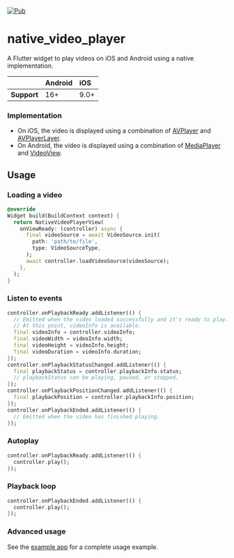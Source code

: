 [![Pub](https://img.shields.io/pub/v/native_video_player)](https://pub.dev/packages/native_video_player)

# native_video_player

A Flutter widget to play videos on iOS and Android using a native implementation.

|             | Android | iOS  |
|:------------|:--------|:-----|
| **Support** | 16+     | 9.0+ |

### Implementation

- On iOS, the video is displayed using a combination
  of [AVPlayer](https://developer.apple.com/documentation/avfoundation/avplayer)
  and [AVPlayerLayer](https://developer.apple.com/documentation/avfoundation/avplayerlayer).
- On Android, the video is displayed using a combination
  of [MediaPlayer](https://developer.android.com/guide/topics/media/mediaplayer)
  and [VideoView](https://developer.android.com/reference/android/widget/VideoView).

## Usage

### Loading a video

```dart
@override
Widget build(BuildContext context) {
  return NativeVideoPlayerView(
    onViewReady: (controller) async {
      final videoSource = await VideoSource.init(
        path: 'path/to/file',
        type: VideoSourceType,
      );
      await controller.loadVideoSource(videoSource);
    },
  );
}
```

### Listen to events

```dart
controller.onPlaybackReady.addListener(() {
  // Emitted when the video loaded successfully and it's ready to play.
  // At this point, videoInfo is available.
  final videoInfo = controller.videoInfo;
  final videoWidth = videoInfo.width;
  final videoHeight = videoInfo.height;
  final videoDuration = videoInfo.duration;
});
controller.onPlaybackStatusChanged.addListener(() {
  final playbackStatus = controller.playbackInfo.status;
  // playbackStatus can be playing, paused, or stopped. 
});
controller.onPlaybackPositionChanged.addListener(() {
  final playbackPosition = controller.playbackInfo.position;
});
controller.onPlaybackEnded.addListener(() {
  // Emitted when the video has finished playing.
});
```

### Autoplay

```dart
controller.onPlaybackReady.addListener(() {
  controller.play();
});
```

### Playback loop

```dart
controller.onPlaybackEnded.addListener(() {
  controller.play();
});
```

### Advanced usage

See the [example app](https://github.com/albemala/native_video_player/tree/main/example) for a complete usage example.

